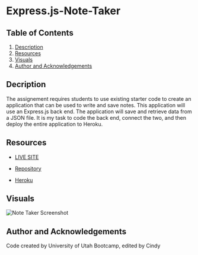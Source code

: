 # Express.js-Note-Taker

## Table of Contents

1. [Description](#description)
2. [Resources](#resources)
3. [Visuals](#visuals)
4. [Author and Acknowledgements](#author-and-acknowledgements)

## Decription

The assignement requires students to use existing starter code to create an application that can be used to write and save notes. This application will use an Express.js back end. The application will save and retrieve data from a JSON file. It is my task to code the back end, connect the two, and then deploy the entire application to Heroku.

## Resources

- [LIVE SITE]()

- [Repository](https://github.com/Cinderbeast/Express.js-Note-Taker)

- [Heroku](https://dry-dawn-71235.herokuapp.com/)


## Visuals

![Note Taker Screenshot]()

## Author and Acknowledgements

Code created by University of Utah Bootcamp, edited by Cindy
